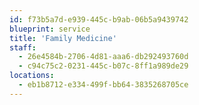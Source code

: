 ```yaml
---
id: f73b5a7d-e939-445c-b9ab-06b5a9439742
blueprint: service
title: 'Family Medicine'
staff:
  - 26e4584b-2706-4d81-aaa6-db292493760d
  - c94c75c2-0231-445c-b07c-8ff1a989de29
locations:
  - eb1b8712-e334-499f-bb64-3835268705ce
---
```

